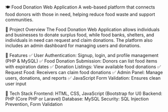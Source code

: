 🍽️ Food Donation Web Application
A web-based platform that connects food donors with those in need, helping reduce food waste and support communities.

🚀 Project Overview
The Food Donation Web Application allows individuals and businesses to donate surplus food, while food banks, shelters, and individuals in need can request and claim donations.
The platform also includes an admin dashboard for managing users and donations.

🔹 Features
✅ User Authentication: Signup, login, and profile management (PHP & MySQL)
✅ Food Donation Submission: Donors can list food items with expiration dates
✅ Donation Listings: View available food donations
✅ Request Food: Receivers can claim food donations
✅ Admin Panel: Manage users, donations, and reports
✅ JavaScript Form Validation: Ensures clean user input

🔧 Tech Stack
Frontend: HTML, CSS, JavaScript (Bootstrap for UI)
Backend: PHP (Core PHP or Laravel)
Database: MySQL
Security: SQL Injection Prevention, Form Validation
